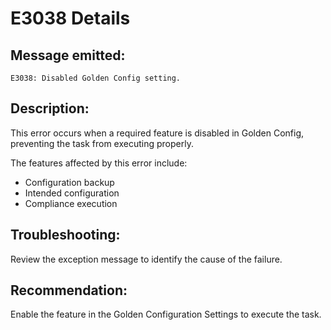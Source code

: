 # E3038 Details

## Message emitted:

`E3038: Disabled Golden Config setting.`

## Description:

This error occurs when a required feature is disabled in Golden Config, preventing the task from executing properly.

The features affected by this error include:

* Configuration backup
* Intended configuration
* Compliance execution

## Troubleshooting:

Review the exception message to identify the cause of the failure.

## Recommendation:

Enable the feature in the Golden Configuration Settings to execute the task.
